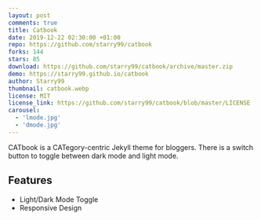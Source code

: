 ```yaml
---
layout: post
comments: true
title: Catbook
date: 2019-12-22 02:30:00 +01:00
repo: https://github.com/starry99/catbook
forks: 144
stars: 85
download: https://github.com/starry99/catbook/archive/master.zip
demo: https://starry99.github.io/catbook
author: Starry99
thumbnail: catbook.webp
license: MIT
license_link: https://github.com/starry99/catbook/blob/master/LICENSE
carousel:
  - 'lmode.jpg'
  - 'dmode.jpg'
---
```


CATbook is a CATegory-centric Jekyll theme for bloggers. There is a switch button to toggle between dark mode and light mode.

## Features

* Light/Dark Mode Toggle
* Responsive Design
